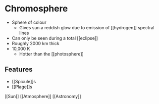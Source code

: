 # Chromosphere

- Sphere of colour
  - Gives sun a reddish glow due to emission of [[hydrogen]] spectral lines
- Can only be seen during a total [[eclipse]]
- Roughly 2000 km thick
- 10,000 K
  - Hotter than the [[photosphere]]

## Features

- [[Spicule]]s
- [[Plage]]s

[[Sun]] [[Atmosphere]] [[Astronomy]]


